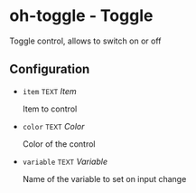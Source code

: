 # oh-toggle - Toggle

Toggle control, allows to switch on or off

## Configuration


- `item` <small>TEXT</small> _Item_

  Item to control

- `color` <small>TEXT</small> _Color_

  Color of the control

- `variable` <small>TEXT</small> _Variable_

  Name of the variable to set on input change


